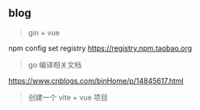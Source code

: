 ## blog

> gin + vue

npm config set registry https://registry.npm.taobao.org

> go 编译相关文档


https://www.cnblogs.com/binHome/p/14845617.html

> 创建一个 vite + vue 项目


